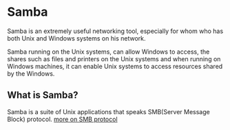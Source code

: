 # Samba

Samba is an extremely useful networking tool, especially for whom who has both Unix and Windows systems on his network.

Samba running on the Unix systems, can allow Windows to access, the shares such as files and printers on the Unix systems and when running on Windows machines, it can enable Unix systems to access resources shared by the Windows.

## What is Samba?

Samba is a suite of Unix applications that speaks SMB\(Server Message Block\) protocol. [more on SMB protocol](test-title.md)

